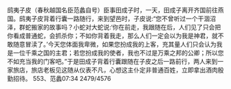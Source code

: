 鸱夷子皮（春秋越国名臣范蠡自号）臣事田成子时，一天，田成子离开齐国前往燕国。鸱夷子皮背着行囊一路随行，来到望邑时，子皮说:“您不曾听过一个干涸沼泽，群蛇搬家的故事吗？小蛇对大蛇说:‘你在前走，我跟随在后，人们见了只会把你看成普通蛇，会抓杀你；不如你背着我走，那么人们一定会以为我是神君，就不敢随意冒渎了。’今天您体面我卑微，如果您扮成我的上客，充其量人们只会认为我是一位千乘之国的主君；若您扮成我的使者，我也不过是万乘之邦的公卿；所以您不如充当我的门客吧。”于是田成子背着行囊跟随在子皮之后一路前行，两人来到一家旅店，旅店老板见这随从仪表不凡，心想这主仆定非普通百姓，立即拿出酒肉殷勤招待。
553、范蠡07:34
2479/4576
